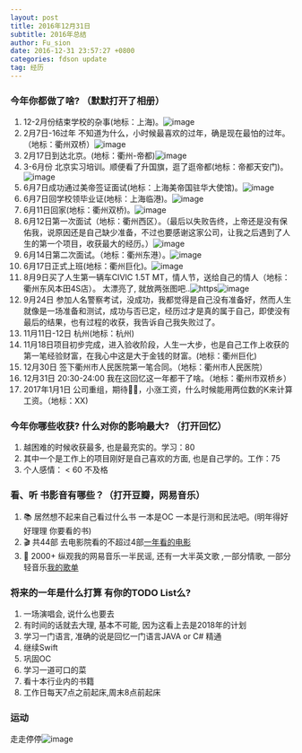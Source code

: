 ```yaml
---
layout: post
title: 2016年12月31日
subtitle: 2016年总结
author: Fu_sion
date: 2016-12-31 23:57:27 +0800
categories: fdson update
tag: 经历
---
```



### 今年你都做了啥? （默默打开了相册）

1. 12-2月份结束学校的杂事(地标：上海)。![image](https://ww1.sinaimg.cn/mw690/6a86953fjw1fbaaixfnufj20sg0lc0zw.jpg)
2. 2月7日-16过年 不知道为什么，小时候最喜欢的过年，确是现在最怕的过年。（地标：衢州双桥）![image](https://wx2.sinaimg.cn/mw690/6a86953fly1fbab5h7cmrj20qo0uwtgq.jpg)
3. 2月17日到达北京。(地标：衢州-帝都)![image](https://wx3.sinaimg.cn/mw1024/6a86953fly1fbaat2xlnvj20zk0qogqb.jpg)
4. 3-6月份 北京实习培训。顺便看了升国旗，逛了逛帝都(地标：帝都天安门)。![image](https://wx3.sinaimg.cn/mw690/6a86953fly1fbabd0p66pj20qo0zkteq.jpg)
5. 6月7日成功通过美帝签证面试(地标：上海美帝国驻华大使馆)。![image](https://wx1.sinaimg.cn/mw690/6a86953fly1fbabjo3iwtj20qo0zkwl8.jpg)
6. 6月7日回学校领毕业证(地标：上海临港)。![image](https://ww3.sinaimg.cn/mw690/6a86953fjw1fbaa5i6q10j20qo0h6jtf.jpg)
7. 6月11日回家(地标：衢州双桥)。![image](https://wx4.sinaimg.cn/mw690/6a86953fly1fbabpkogqxj20qo0zkqen.jpg)
8. 6月12日第一次面试（地标：衢州西区）。（最后以失败告终，上帝还是没有保佑我，说原因还是自己缺少准备，不过也要感谢这家公司，让我之后遇到了人生的第一个项目，收获最大的经历。）![image](https://wx4.sinaimg.cn/mw690/6a86953fly1fbac84a6ocj20qo0zkacz.jpg)
9. 6月14日第二次面试。（地标：衢州东港）。![image](https://wx4.sinaimg.cn/large/6a86953fly1fbac68jw19j20zk0qowix.jpg)
10. 6月17日正式上班(地标：衢州巨化)。![image](https://wx4.sinaimg.cn/mw690/6a86953fly1fbacd7lwdkj20zk0qojvb.jpg)
11. 8月9日买了人生第一辆车CIVIC 1.5T MT，情人节，送给自己的情人（地标：衢州东风本田4S店）。 太漂亮了, 就放两张图吧..![https](https://wx3.sinaimg.cn/mw690/6a86953fly1fbacjc5hrdj20qo0zktde.jpg)![image](https://wx3.sinaimg.cn/large/6a86953fly1fbaedhlkgxj20u20qogoa.jpg)
12. 9月24日 参加人名警察考试，没成功，我都觉得是自己没有准备好，然而人生就像是一场准备和测试，成功与否已定，经历过才是真的属于自己，即使没有最后的结果，也有过程的收获，我告诉自己我失败过了。
13. 11月11日-12日 杭州(地标：杭州) 
13. 11月18日项目初步完成，进入验收阶段，人生一大步，也是自己工作上收获的第一笔经验财富，在我心中这是大于金钱的财富。(地标：衢州巨化)
14. 12月30日 签下衢州市人民医院第一笔合同。（地标：衢州市人民医院）
15. 12月31日 20:30-24:00 我在这回忆这一年都干了啥。（地标：衢州市双桥乡）
16. 2017年1月1日 公司重组，期待💪🏼，小涨工资，什么时候能用两位数的K来计算工资。（地标：XX)

### 今年你哪些收获? 什么对你的影响最大? （打开回忆）

1. 越困难的时候收获最多, 也是最充实的。学习：80
2. 其中一个是工作上的项目刚好是自己喜欢的方面, 也是自己学的。工作：75
3. 个人感情： < 60 不及格

### 看、听 书影音有哪些？（打开豆瓣，网易音乐）

1. 📚 居然想不起来自己看过什么书 一本是OC 一本是行测和民法吧。(明年得好好理理 你要看的书)
2. 🎬 共44部 去电影院看的不超过4部[一年看的电影](https://wx3.sinaimg.cn/large/6a86953fly1fbaedffryzj20qo5r3x6x.jpg)
3. 🎵 2000+ 纵观我的网易音乐一半民谣, 还有一大半英文歌 ,一部分情歌, 一部分轻音乐[我的歌单](https://music.163.com/#/user/songs/rank?id=67790913)


### 将来的一年是什么打算 有你的TODO List么?

1. 一场演唱会, 说什么也要去
2. 有时间的话就去大理, 基本不可能, 因为这看上去是2018年的计划
3. 学习一门语言, 准确的说是回忆一门语言JAVA or C# 精通
4. 继续Swift
5. 巩固OC
6. 学习一道可口的菜
7. 看十本行业内的书籍
8. 工作日每天7点之前起床,周末8点前起床

### 运动

走走停停![image](https://wx3.sinaimg.cn/large/6a86953fly1fbaedh3i7hj20qo1beq6r.jpg)


